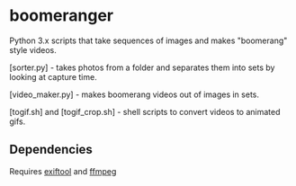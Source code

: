 
# boomeranger
Python 3.x scripts that take sequences of images and makes "boomerang" style videos.

[sorter.py] - takes photos from a folder and separates them into sets by looking
at capture time.

[video_maker.py] - makes boomerang videos out of images in sets.

[togif.sh] and [togif_crop.sh] - shell scripts to convert videos to animated
gifs.

## Dependencies
Requires [exiftool](https://sno.phy.queensu.ca/~phil/exiftool/) and [ffmpeg](http://ffmpeg.org/download.html)